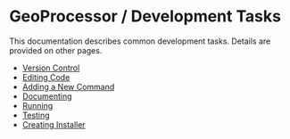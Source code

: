 # GeoProcessor / Development Tasks #

This documentation describes common development tasks.
Details are provided on other pages.

* [Version Control](version-control.md)
* [Editing Code](editing.md)
* [Adding a New Command](add-command.md)
* [Documenting](documenting.md)
* [Running](running.md)
* [Testing](testing.md)
* [Creating Installer](creating-installer.md)
